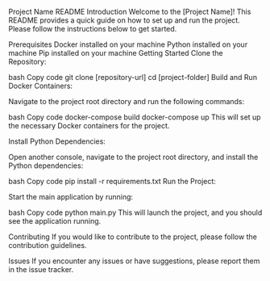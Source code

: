 Project Name README
Introduction
Welcome to the [Project Name]! This README provides a quick guide on how to set up and run the project. Please follow the instructions below to get started.

Prerequisites
Docker installed on your machine
Python installed on your machine
Pip installed on your machine
Getting Started
Clone the Repository:

bash
Copy code
git clone [repository-url]
cd [project-folder]
Build and Run Docker Containers:

Navigate to the project root directory and run the following commands:

bash
Copy code
docker-compose build
docker-compose up
This will set up the necessary Docker containers for the project.

Install Python Dependencies:

Open another console, navigate to the project root directory, and install the Python dependencies:

bash
Copy code
pip install -r requirements.txt
Run the Project:

Start the main application by running:

bash
Copy code
python main.py
This will launch the project, and you should see the application running.

Contributing
If you would like to contribute to the project, please follow the contribution guidelines.

Issues
If you encounter any issues or have suggestions, please report them in the issue tracker.

